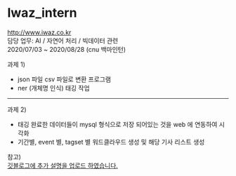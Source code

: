 # Iwaz_intern
http://www.iwaz.co.kr  
담당 업무: AI / 자연어 처리 / 빅데이터 관련    
2020/07/03 ~ 2020/08/28 (cnu 백마인턴)  

과제 1)  
  - json 파일 csv 파일로 변환 프로그램    
  - ner (개체명 인식) 태깅 작업    
***  

과제 2)  
  - 태깅 완료한 데이터들이 mysql 형식으로 저장 되어있는 것을 web 에 연동하여 시각화
  - 기간별, event 별, tagset 별 워드클라우드 생성 및 해당 기사 리스트 생성

참고)  
[깃블로그에 추가 설명을 업로드 하였습니다.](https://uni2237.github.io/categories/work/)
